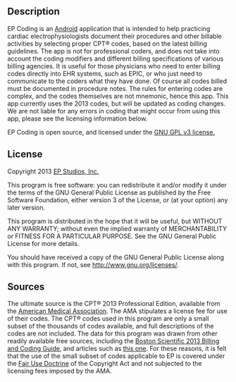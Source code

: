 ## Description
EP Coding is an [Android](http://www.android.com) application
that is intended to help practicing cardiac electrophysiologists
document their procedures and other billable activities by selecting
proper CPT® codes, based on the latest billing guidelines.  The app is
not for professional coders, and does not take into account the coding
modifiers and different billing specifications of various billing
agencies.  It is useful for those physicians who need to enter billing
codes directly into EHR systems, such as EPIC, or who just need to
communicate to the coders what they have done.  Of course all codes
billed must be documented in procedure notes.  The rules for entering
codes are complex, and the codes themselves are not mnemonic, hence
this app.  This app currently uses the 2013 codes, but will be updated
as coding changes.  We are not liable for any errors in coding that
might occur from using this app, please see the licensing information below.

EP Coding is open source, and licensed under the 
[GNU GPL v3 license.](http://www.gnu.org/licenses/gpl.html)

## License
Copyright 2013 [EP Studios, Inc.](http://www.epstudiossoftware.com)

This program is free software: you can redistribute it and/or modify
it under the terms of the GNU General Public License as published by
the Free Software Foundation, either version 3 of the License, or
(at your option) any later version.

This program is distributed in the hope that it will be useful,
but WITHOUT ANY WARRANTY; without even the implied warranty of
MERCHANTABILITY or FITNESS FOR A PARTICULAR PURPOSE.  See the
GNU General Public License for more details.

You should have received a copy of the GNU General Public License
along with this program.  If not, see <http://www.gnu.org/licenses/>.

## Sources
The ultimate source is the CPT® 2013 Professional Edition, available
from the
[American Medical Association](http://http://www.ama-assn.org/ama/pub/physician-resources/solutions-managing-your-practice/coding-billing-insurance/cpt/cpt-featured-products.page?).
The AMA stipulates a license fee for use of their codes.  The CPT®
codes used in this program are only a small subset of the thousands of
codes available, and full descriptions of the codes are not included.
The data for this program was drawn from other readily available free
sources, including the
[Boston Scientific 2013 Billing and Coding Guide](http://http://www.bostonscientific.com/cardiac-rhythm-resources/assets/downloads/reimbursement/2013/CRM-129704-AA-2013-Billing-CodingGuide.pdf),
and articles such as
[this one](http://www.eplabdigest.com/articles/Changes-Coming-2013-CPT-Codes).
For these reasons, it is felt that the use of the small subset of
codes applicable to EP is covered under the
[Fair Use Doctrine](http://http://en.wikipedia.org/wiki/Fair_use) of
the Copyright Act and not subjected to the licensing fees imposed by
the AMA.
